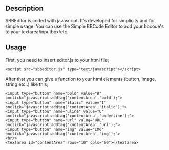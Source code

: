 ## Description ##
SBBEditor is coded with javascript. It's developed for simplicity and for simple usage. You can use the Simple BBCode Editor to add your bbcode's to your textarea/inputbox/etc..

## Usage ##
First, you need to insert editor.js to your html file;

```
<script src="sbbeditor.js" type="text/javascript"></script>
```

After that you can give a function to your html elements (button, image, string etc..) like this;

```
<input type="button" name="bold" value="B" onclick="javascript:addtag('contentArea','bold');">
<input type="button" name="italic" value="I" onclick="javascript:addtag('contentArea','italic');">
<input type="button" name="uline" value="U" onclick="javascript:addtag('contentArea','underline');">
<input type="button" name="url" value="URL" onclick="javascript:addtag('contentArea','url');">
<input type="button" name="img" value="IMG" onclick="javascript:addtag('contentArea','img');">
<br/>
<textarea id="contentArea" rows="10" cols="60"></textarea>
```


